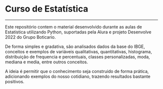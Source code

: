 # Curso de Estatística
<hr>
<p> Este repositório contem o material desenvolvido durante as aulas de Estatística utilizando Python, suportadas pela Alura e projeto Desenvolve 2022 do Grupo Boticario.

<p> De forma simples e gradativa, são analisados dados da base do IBGE, conceitos e exemplos de variáveis qualitativas, quantitativas, histograma, distribuição de frequencia e percentuais, classes personalizadas, moda, mediana e media, entre outros conceitos.
<p>A ideia é permitir que o conhecimento seja construido de forma prática, adicionando exemplos do nosso cotidiano, trazendo resultados bastante positivos.